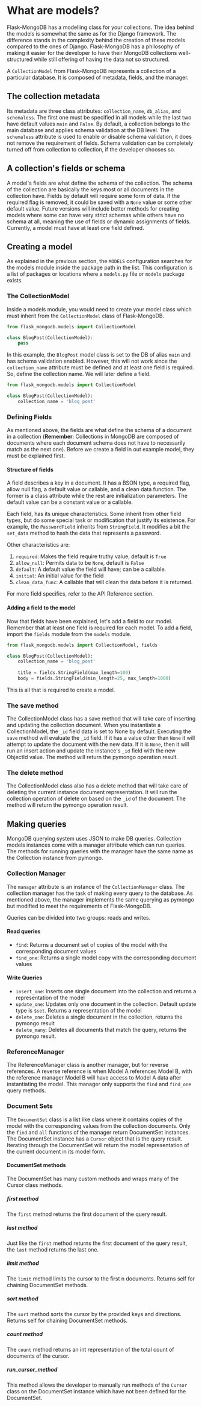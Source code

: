 # What are models?

Flask-MongoDB has a modelling class for your collections. The idea behind the models is somewhat the same as for the Django framework. The difference stands in the complexity behind the creation of these models compared to the ones of Django. Flask-MongoDB has a philosophy of making it easier for the developer to have their MongoDB collections well-structured while still offering of having the data not so structured. 

A `CollectionModel` from Flask-MongoDB represents a collection of a particular database. It is composed of metadata, fields, and the manager. 

## The collection metadata

Its metadata are three class attributes: `collection_name`, `db_alias`, and `schemaless`. The first one must be specified in all models while the last two have default values `main` and `False`. By default, a collection belongs to the main database and applies schema validation at the DB level. The `schemaless` attribute is used to enable or disable schema validation, it does not remove the requirement of fields. Schema validation can be completely turned off from collection to collection, if the developer chooses so. 

## A collection's fields or schema

A model's fields are what define the schema of the collection. The schema of the collection are basically the keys most or all documents in the collection have. Fields by default will require some form of data. If the required flag is removed, it could be saved with a `None` value or some other default value. Future versions will include better methods for creating models where some can have very strict schemas while others have no schema at all, meaning the use of fields or dynamic assignments of fields. Currently, a model must have at least one field defined. 

## Creating a model

As explained in the previous section, the `MODELS` configuration searches for the models module inside the package path in the list. This configuration is a list of packages or locations where a `models.py` file or `models` package exists.

### The CollectionModel

Inside a models module, you would need to create your model class which must inherit from the `CollectionModel` class of Flask-MongoDB.
```python
from flask_mongodb.models import CollectionModel

class BlogPost(CollectionModel):
    pass
```
In this example, the `BlogPost` model class is set to the DB of alias `main` and has schema validation enabled. However, this will not work since the `collection_name` attribute must be defined and at least one field is required. So, define the collection name. We will later define a field.
```python
from flask_mongodb.models import CollectionModel

class BlogPost(CollectionModel):
    collection_name = 'blog_post'
```

### Defining Fields

As mentioned above, the fields are what define the schema of a document in a collection (**Remember**: Collections in MongoDB are composed of documents where each document schema does not have to necessarily match as the next one). Before we create a field in out example model, they must be explained first.

#### Structure of fields

A field describes a key in a document. It has a BSON type, a required flag, allow null flag, a default value or callable, and a clean data function. The former is a class attribute while the rest are initialization parameters. The default value can be a constant value or a callable.

Each field, has its unique characteristics. Some inherit from other field types, but do some special task or modification that justify its existence. For example, the `PasswordField` inherits from `StringField`. It modifies a bit the `set_data` method to hash the data that represents a password. 

Other characteristics are:

1. `required`: Makes the field require truthy value, default is `True`
2. `allow_null`: Permits data to be `None`, default is `False`
3. `default`: A default value the field will have; can be a callable.
4. `initial`: An initial value for the field
5. `clean_data_func`: A callable that will clean the data before it is returned.

For more field specifics, refer to the API Reference section.

#### Adding a field to the model

Now that fields have been explained, let's add a field to our model. Remember that at least one field is required for each model. To add a field, import the `fields` module from the `models` module.
```python
from flask_mongodb.models import CollectionModel, fields

class BlogPost(CollectionModel):
    collection_name = 'blog_post'
    
    title = fields.StringField(max_length=100)
    body = fields.StringField(min_length=25, max_length=1000)
```

This is all that is required to create a model.

### The save method

The CollectionModel class has a save method that will take care of inserting and updating the collection document. When you instantiate a CollectionModel, the `_id` field data is set to None by default. Executing the `save` method will evaluate the `_id` field. If it has a value other than `None` it will attempt to update the document with the new data. If it is `None`, then it will run an insert action and update the instance's `_id` field with the new ObjectId value. The method will return the pymongo operation result.

### The delete method

The CollectionModel class also has a delete method that will take care of deleting the current instance document representation. It will run the collection operation of delete on based on the `_id` of the document. The method will return the pymongo operation result. 

## Making queries

MongoDB querying system uses JSON to make DB queries. Collection models instances come with a manager attribute which can run queries. The methods for running queries with the manager have the same name as the Collection instance from pymongo.

### Collection Manager

The `manager` attribute is an instance of the `CollectionManager` class. The collection manager has the task of making every query to the database. As mentioned above, the manager implements the same querying as pymongo but modified to meet the requirements of Flask-MongoDB. 

Queries can be divided into two groups: reads and writes.

#### Read queries

- `find`: Returns a document set of copies of the model with the corresponding document values
- `find_one`: Returns a single model copy with the corresponding document values

#### Write Queries

- `insert_one`: Inserts one single document into the collection and returns a representation of the model
- `update_one`: Updates only one document in the collection. Default update type is `$set`. Returns a representation of the model
- `delete_one`: Deletes a single document in the collection, returns the pymongo result
- `delete_many`: Deletes all documents that match the query, returns the pymongo result.

### ReferenceManager

The ReferenceManager class is another manager, but for reverse references. A reverse reference is when Model A references Model B, with the reference manager Model B will have access to Model A data after instantiating the model. This manager only supports the `find` and `find_one` query methods.

### Document Sets

The `DocumentSet` class is a list like class where it contains copies of the model with the corresponding values from the collection documents. Only the `find` and `all` functions of the manager return DocumentSet instances. The DocumentSet instance has a `Cursor` object that is the query result. Iterating through the DocumentSet will return the model representation of the current document in its model form.

#### DocumentSet methods

The DocumentSet has many custom methods and wraps many of the Cursor class methods.

##### first method

The `first` method returns the first document of the query result.

##### last method

Just like the `first` method returns the first document of the query result, the `last` method returns the last one.

##### limit method

The `limit` method limits the cursor to the first n documents. Returns self for chaining DocumentSet methods.

##### sort method

The `sort` method sorts the cursor by the provided keys and directions. Returns self for chaining DocumentSet methods.

##### count method

The `count` method returns an int representation of the total count of documents of the cursor.

##### run_cursor_method

This method allows the developer to manually run methods of the `Cursor` class on the DocumentSet instance which have not been defined for the DocumentSet.
